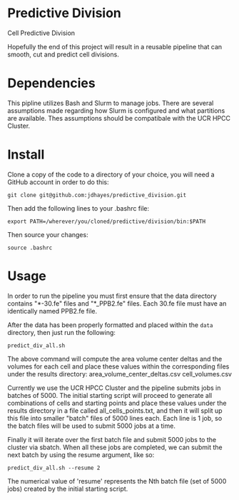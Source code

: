 # Predictive Division
Cell Predictive Division

Hopefully the end of this project will result in a reusable pipeline that can smooth, cut and predict cell divisions.

# Dependencies
This pipline utilizes Bash and Slurm to manage jobs.
There are several assumptions made regarding how Slurm is configured and what partitions are available.
Thes assumptions should be compatibale with the UCR HPCC Cluster.

# Install
Clone a copy of the code to a directory of your choice, you will need a GitHub account in order to do this:
```
git clone git@github.com:jdhayes/predictive_division.git
```
Then add the following lines to your .bashrc file:
```
export PATH=/wherever/you/cloned/predictive/division/bin:$PATH
```
Then source your changes:
```
source .bashrc
```

# Usage
In order to run the pipeline you must first ensure that the data directory contains "\*-30.fe" files and "\*_PPB2.fe" files.
Each 30.fe file must have an identically named PPB2.fe file.

After the data has been properly formatted and placed within the ```data``` directory, then just run the following:
```
predict_div_all.sh
```
The above command will compute the area volume center deltas and the volumes for each cell and place these values within the corresponding files under the results directory:
    area_volume_center_deltas.csv
    cell_volumes.csv
    
Currently we use the UCR HPCC Cluster and the pipeline submits jobs in batches of 5000. The initial starting script will proceed to generate all combinations of cells and starting points and place these values under the results directory in a file called all_cells_points.txt, and then it will split up this file into smaller "batch" files of 5000 lines each. Each line is 1 job, so the batch files will be used to submit 5000 jobs at a time.

Finally it will iterate over the first batch file and submit 5000 jobs to the cluster via sbatch.
When all these jobs are completed, we can submit the next batch by using the resume argument, like so:
```
predict_div_all.sh --resume 2
```
The numerical value of 'resume' represents the Nth batch file (set of 5000 jobs) created by the initial starting script.
